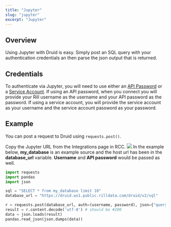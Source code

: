 ```yaml
---
title: "Jupyter"
slug: "jupyter"
excerpt: "Jupyter"
---
```

## Overview
Using Jupyter with Druid is easy. Simply post an SQL query with your authentication credentials  an then parse the json output that is returned.

## Credentials
To authenticate via Jupyter, you will need to use either an [API Password](/api-password)  or a [Service Account](/service-accounts). If using an API password, when you connect you will provide your Rill username as the username and your API password as the password. If using a service account, you will provide the service account as your username and the service account password as your password.

## Example
You can post a request to Druid using `requests.post()`.

Copy the Jupyter URL from the Integrations page in RCC. 
![](https://files.readme.io/2b3b3b3-Screen_Shot_2021-07-01_at_11.17.47_AM.png)
In the example below, **my_database** is an example source and the host url has been in the **database_url** variable. **Username** and **API password** would be passed as well.

```python title="Python"
import requests
import pandas
import json

sql = "SELECT * from my_database limit 10"
database_url = "https://druid.ws1.public.rilldata.com/druid/v2/sql"

r = requests.post(database_url, auth=(username, password), json={"query": sql})
result = r.content.decode('utf-8') # should be #200
data = json.loads(result)
pandas.read_json(json.dumps(data))
```
